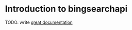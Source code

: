 # Introduction to bingsearchapi

TODO: write [great documentation](http://jacobian.org/writing/great-documentation/what-to-write/)
